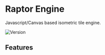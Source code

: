 # Raptor Engine

Javascript/Canvas based isometric tile engine.

![Version](https://img.shields.io/badge/version-v0.1.0.190130(beta)-blue.svg)

## Features
